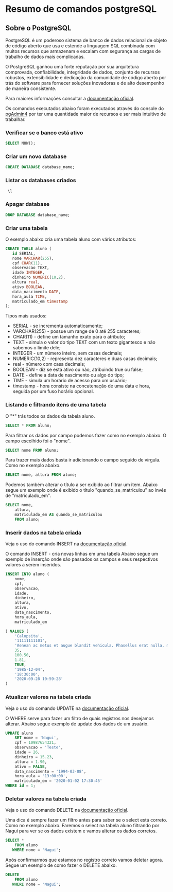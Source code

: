 # Resumo de comandos postgreSQL

## Sobre o PostgreSQL

PostgreSQL é um poderoso sistema de banco de dados relacional de objeto de código aberto que usa e estende a linguagem SQL combinada com muitos recursos que armazenam e escalam com segurança as cargas de trabalho de dados mais complicadas.

O PostgreSQL ganhou uma forte reputação por sua arquitetura comprovada, confiabilidade, integridade de dados, conjunto de recursos robustos, extensibilidade e dedicação da comunidade de código aberto por trás do software para fornecer soluções inovadoras e de alto desempenho de maneira consistente.

Para maiores informações consultar a [documentação oficial](https://www.postgresql.org/docs/).

Os comandos executados abaixo foram executados através do console do [pgAdmin4](https://www.pgadmin.org/) por ter uma quantidade maior de recursos e ser mais intuitivo de trabalhar.

### Verificar se o banco está ativo

```sql
SELECT NOW();
```

### Criar um novo database

```sql
CREATE DATABASE database_name;
```

### Listar os databases criados

```sql
 \l
```

### Apagar database

```sql
DROP DATABASE database_name;
```

### Criar uma tabela

O exemplo abaixo cria uma tabela aluno com vários atributos:

```sql
CREATE TABLE aluno (
   id SERIAL,
   nome VARCHAR(255),
   cpf CHAR(11),
   observacao TEXT,
   idade INTEGER,
   dinheiro NUMERIC(10,2),
   altura real,
   ativo BOOLEAN,
   data_nascimento DATE,
   hora_aula TIME,
   matriculado_em timestamp
);
```

Tipos mais usados:

- SERIAL - se incrementa automaticamente;
- VARCHAR(255) - possue um range de 0 até 255 caracteres;
- CHAR(11) - define um tamanho exato para o atributo;
- TEXT - simula o valor do tipo TEXT com um texto gigantesco e não sabemos o limite dele;
- INTEGER - um número inteiro, sem casas decimais;
- NUMERIC(10,2) - representa dez caracteres e duas casas decimais;
- real - número com casa decimais;
- BOOLEAN - diz se está ativo ou não, atribuindo true ou false;
- DATE - define a data de nascimento ou algo do tipo;
- TIME - simula um horário de acesso para um usuário;
- timestamp - hora consiste na concatenação de uma data e hora, seguida por um fuso horário opcional.

### Listando e filtrando itens de uma tabela

O "*" trás todos os dados da tabela aluno.

```sql
SELECT * FROM aluno;
```

Para filtrar os dados por campo podemos fazer como no exemplo abaixo. O campo escolhido foi o "nome".

```sql
SELECT nome FROM aluno;
```
Para trazer mais dados basta ir adicionando o campo seguido de vírgula. Como no exemplo abaixo.

```sql
SELECT nome, altura	FROM aluno;
```

Podemos também alterar o título a ser exibido ao filtrar um item. Abaixo segue um exemplo onde é exibido o título "quando_se_matriculou" ao invés de "matriculado_em".

```sql
SELECT nome,
	altura,
	matriculado_em AS quando_se_matriculou
	FROM aluno;
```

### Inserir dados na tabela criada

Veja o uso do comando INSERT na [documentação oficial](https://www.postgresql.org/docs/12/sql-insert.html).

O comando INSERT - cria novas linhas em uma tabela
Abaixo segue um exemplo de inserção onde são passados os campos e seus respectivos valores a serem inseridos.

```sql
INSERT INTO aluno (
	nome,
	cpf,
	observacao,
	idade,
	dinheiro,
	altura,
	ativo,
	data_nascimento,
	hora_aula,
	matriculado_em

) VALUES (
	'Calopsita',
	'11111111101',
	'Aenean ac metus et augue blandit vehicula. Phasellus erat nulla, maximus ac turpis sit amet, lobortis viverra est. Etiam efficitur mollis lectus non ullamcorper. Praesent nec lacinia tortor. Ut a elementum arcu. Integer ac enim tellus. In vel purus tortor. Duis non imperdiet lectus. Nam eros erat, cursus a dapibus pretium, consectetur a turpis. Curabitur vel efficitur felis, at condimentum nunc.',
	35,
	100.50,
	1.81,
	TRUE,
	'1985-12-04',
	'18:30:00',
	'2020-09-28 10:59:28'
)
```

### Atualizar valores na tabela criada

Veja o uso do comando UPDATE na [documentação oficial](https://www.postgresql.org/docs/12/sql-update.html).

O WHERE serve para fazer um filtro de quais registros nos desejamos alterar.
Abaixo segue exemplo de update dos dados de um usuário.


```sql
UPDATE aluno
	SET nome = 'Nagui',
	cpf = 10987654321,
	observacao = 'Teste',
	idade = 26,
	dinheiro = 15.23,
	altura = 1.90,
	ativo = FALSE,
	data_nascimento = '1994-03-08',
	hora_aula = '13:00:00',
	matriculado_em = '2020-01-02 17:30:45'
WHERE id = 1;
```

### Deletar valores na tabela criada

Veja o uso do comando DELETE na [documentação oficial](https://www.postgresql.org/docs/12/sql-delete.html).

Uma dica é sempre fazer um filtro antes para saber se o select está correto. Como no exemplo abaixo. Faremos o select na tabela aluno filtrando por Nagui para ver se os dados existem e vamos alterar os dados corretos.

```sql
SELECT *
	FROM aluno
   WHERE nome = 'Nagui';
```

Após confirmarmos que estamos no registro correto vamos deletar agora. Segue um exemplo de como fazer o DELETE abaixo.

```sql
DELETE
	FROM aluno
   WHERE nome = 'Nagui';
```
